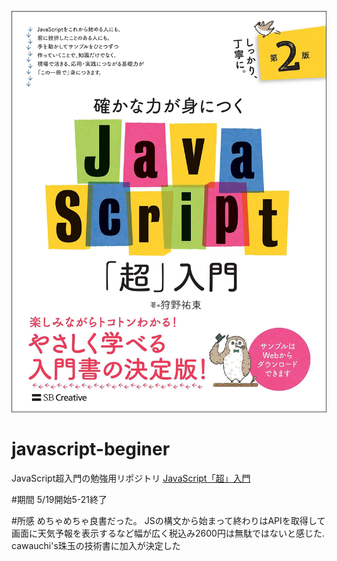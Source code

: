 ![js](./jstyounyuumon.jpg)

# javascript-beginer
JavaScript超入門の勉強用リポジトリ
[JavaScript「超」入門](https://books.google.co.jp/books/about/%E7%A2%BA%E3%81%8B%E3%81%AA%E5%8A%9B%E3%81%8C%E8%BA%AB%E3%81%AB%E3%81%A4%E3%81%8FJavaScript.html?id=tU6wDwAAQBAJ&printsec=frontcover&source=kp_read_button&redir_esc=y#v=onepage&q&f=false)

#期間
5/19開始5-21終了

#所感
めちゃめちゃ良書だった。
JSの構文から始まって終わりはAPIを取得して画面に天気予報を表示するなど幅が広く税込み2600円は無駄ではないと感じた.
cawauchi's珠玉の技術書に加入が決定した



